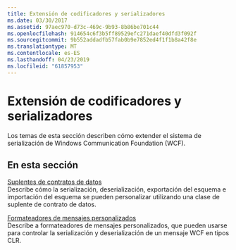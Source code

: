 ```yaml
---
title: Extensión de codificadores y serializadores
ms.date: 03/30/2017
ms.assetid: 97aec970-d73c-469c-9b93-8b86be701c44
ms.openlocfilehash: 914654c6f3b5ff89529efc271daef40dfd3f092f
ms.sourcegitcommit: 9b552addadfb57fab0b9e7852ed4f1f1b8a42f8e
ms.translationtype: MT
ms.contentlocale: es-ES
ms.lasthandoff: 04/23/2019
ms.locfileid: "61857953"
---
```

# <a name="extending-encoders-and-serializers"></a>Extensión de codificadores y serializadores
Los temas de esta sección describen cómo extender el sistema de serialización de Windows Communication Foundation (WCF).  
  
## <a name="in-this-section"></a>En esta sección  
 [Suplentes de contratos de datos](../../../../docs/framework/wcf/extending/data-contract-surrogates.md)  
 Describe cómo la serialización, deserialización, exportación del esquema e importación del esquema se pueden personalizar utilizando una clase de suplente de contrato de datos.  
  
 [Formateadores de mensajes personalizados](../../../../docs/framework/wcf/extending/custom-message-formatters.md)  
 Describe a formateadores de mensajes personalizados, que pueden usarse para controlar la serialización y deserialización de un mensaje WCF en tipos CLR.
